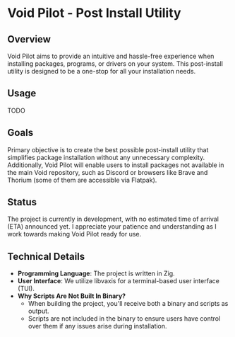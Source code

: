 # Void Pilot - Post Install Utility

## Overview
Void Pilot aims to provide an intuitive and hassle-free experience when installing packages, programs, or drivers on your system. This post-install utility is designed to be a one-stop for all your installation needs.

## Usage
TODO

## Goals
Primary objective is to create the best possible post-install utility that simplifies package installation without any unnecessary complexity. Additionally, Void Pilot will enable users to install packages not available in the main Void repository, such as Discord or browsers like Brave and Thorium (some of them are accessible via Flatpak).

## Status
The project is currently in development, with no estimated time of arrival (ETA) announced yet. I appreciate your patience and understanding as I work towards making Void Pilot ready for use.

## Technical Details

* **Programming Language**: The project is written in Zig.
* **User Interface**: We utilize libvaxis for a terminal-based user interface (TUI).
* **Why Scripts Are Not Built In Binary?**
    + When building the project, you'll receive both a binary and scripts as output.
    + Scripts are not included in the binary to ensure users have control over them if any issues arise during installation.
